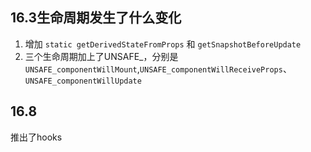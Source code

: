 ## 16.3生命周期发生了什么变化

1. 增加 `static getDerivedStateFromProps` 和 `getSnapshotBeforeUpdate`
2. 三个生命周期加上了UNSAFE_，分别是`UNSAFE_componentWillMount`,`UNSAFE_componentWillReceiveProps`、`UNSAFE_componentWillUpdate`




## 16.8

推出了hooks
